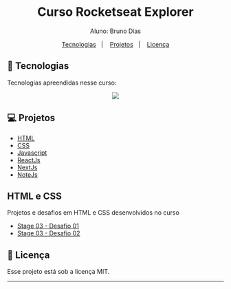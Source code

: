 <h1 align="center"> Curso Rocketseat Explorer</h1>

<p align="center">
Aluno: Bruno Dias<br>
</p>

<p align="center">
  <a href="#-tecnologias">Tecnologias</a>&nbsp;&nbsp;&nbsp;|&nbsp;&nbsp;&nbsp;
  <a href="#-projetos">Projetos</a>&nbsp;&nbsp;&nbsp;|&nbsp;&nbsp;&nbsp;
  <a href="#memo-licença">Licença</a>
</p>

## 🚀 Tecnologias

Tecnologias apreendidas nesse curso:

<p align="center">
  <a href="https://skillicons.dev">
    <img src="https://skillicons.dev/icons?i=html,css,js,react,nextjs,nodejs" />
  </a>
</p>

## 💻 Projetos

- [HTML](#html-e-css)
- [CSS](#html-e-css)
- [Javascript](#html-e-css)
- [ReactJs](#html-e-css)
- [NextJs](#html-e-css)
- [NoteJs](#html-e-css)

## HTML e CSS

<p>Projetos e desafios em HTML e CSS desenvolvidos no curso</p>

- [Stage 03 - Desafio 01](https://github.com/BrunoDias312/curso-rocketseat/tree/main/Explorer/Stege%2003/part%2001/desafio-01)
- [Stage 03 - Desafio 02](https://github.com/BrunoDias312/curso-rocketseat/tree/main/Explorer/Stege%2003/part%2001/desafio-02)


## :memo: Licença

Esse projeto está sob a licença MIT.

---
